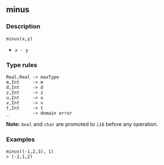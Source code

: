 ## minus

### Description

`minus(x,y)`

- `x - y`

### Type rules

```no-highlight
Real,Real -> maxType
m,Int     -> m
d,Int     -> d
z,Int     -> z
u,Int     -> u
v,Int     -> v
t,Int     -> t
_         -> domain error
```

**Note:** `bool` and `char` are promoted to `i16` before any operation.

### Examples

```no-highlight
minus((-1,2,3), 1)
> (-2,1,2)
```
